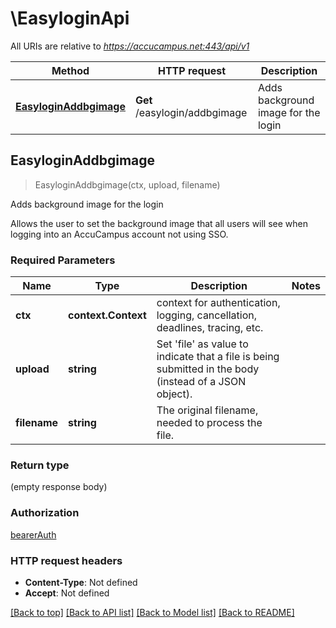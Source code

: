# \EasyloginApi

All URIs are relative to *https://accucampus.net:443/api/v1*

Method | HTTP request | Description
------------- | ------------- | -------------
[**EasyloginAddbgimage**](EasyloginApi.md#EasyloginAddbgimage) | **Get** /easylogin/addbgimage | Adds background image for the login



## EasyloginAddbgimage

> EasyloginAddbgimage(ctx, upload, filename)

Adds background image for the login

Allows the user to set the background image that all users will see when logging into an AccuCampus account not using SSO.

### Required Parameters


Name | Type | Description  | Notes
------------- | ------------- | ------------- | -------------
**ctx** | **context.Context** | context for authentication, logging, cancellation, deadlines, tracing, etc.
**upload** | **string**| Set &#39;file&#39; as value to indicate that a file is being submitted in the body (instead of a JSON object). | 
**filename** | **string**| The original filename, needed to process the file. | 

### Return type

 (empty response body)

### Authorization

[bearerAuth](../README.md#bearerAuth)

### HTTP request headers

- **Content-Type**: Not defined
- **Accept**: Not defined

[[Back to top]](#) [[Back to API list]](../README.md#documentation-for-api-endpoints)
[[Back to Model list]](../README.md#documentation-for-models)
[[Back to README]](../README.md)

